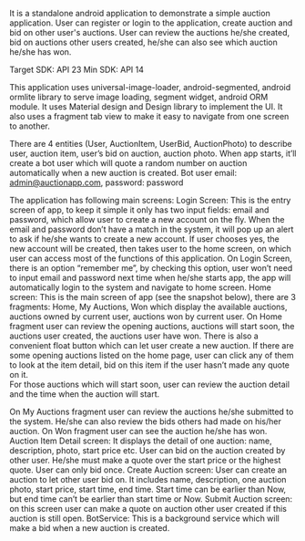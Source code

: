 It is a standalone android application to demonstrate a simple auction application. User can register or login to the application, create auction and bid on other user's auctions. User can review the auctions he/she created, bid on auctions other users created, he/she can also see which auction he/she has won.

Target SDK: API 23 Min SDK: API 14

This application uses universal-image-loader, android-segmented, android ormlite library to serve image loading, segment widget, android ORM module.  It uses Material design and Design library to implement the UI. It also uses a fragment tab view to make it easy to navigate from one screen to another.

There are 4 entities (User, AuctionItem, UserBid, AuctionPhoto) to describe user, auction item, user’s bid on auction, auction photo.  When app starts, it’ll create a bot user which will quote a random number on auction automatically when a new auction is created.  Bot user email: admin@auctionapp.com, password: password

The application has following main screens:
Login Screen: This is the entry screen of app, to keep it simple it only has two input fields: email and password, which allow user to create a new account on the fly. When the email and password don’t have a match in the system, it will pop up an alert to ask if he/she wants to create a new account. If user chooses yes, the new account will be created, then takes user to the home screen, on which user can access most of the functions of this application.  On Login Screen, there is an option “remember me”, by checking this option, user won’t need to input email and password next time when he/she starts app, the app will automatically login to the system and navigate to home screen.
Home screen: This is the main screen of app (see the snapshot below), there are 3 fragments: Home, My Auctions, Won which display the available auctions, auctions owned by current user, auctions won by current user.
On Home fragment user can review the opening auctions, auctions will start soon,  the auctions user created, the auctions user have won. There is also a convenient float button which can let user create a new auction.  If there are some opening auctions listed on the home page, user can click any of them to look at the item detail, bid on this item if the user hasn’t made any quote on it.  
For those auctions which will start soon, user can review the auction detail and the time when the auction will start.

On My Auctions fragment user can review the auctions he/she submitted to the system. He/she can also review the bids others had made on his/her auction.
On Won fragment user can see the auction he/she has won.
Auction Item Detail screen: It displays the detail of one auction: name, description, photo, start price etc. User can bid on the auction created by other user. He/she must make a quote over the start price or the highest quote. User can only bid once.
Create Auction screen: User can create an auction to let other user bid on. It includes name, description, one auction photo, start price, start time, end time. Start time can be earlier than Now, but end time can’t be earlier than start time or Now.
Submit Auction screen: on this screen user can make a quote on auction other user created if this auction is still open.
BotService: This is a background service which will make a bid when a new auction is created.

 
